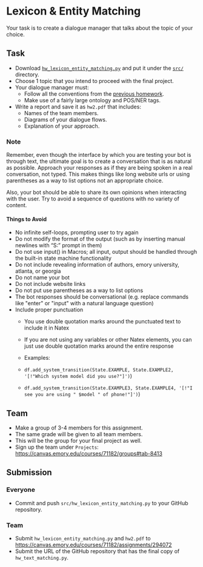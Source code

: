 # Lexicon & Entity Matching

Your task is to create a dialogue manager that talks about the topic of your choice.

## Task

* Download [`hw_lexicon_entity_matching.py`](../src/hw/hw_lexicon_entity_matching.py) and put it under the [`src/`](../src) directory.
* Choose 1 topic that you intend to proceed with the final project.
* Your dialogue manager must: 
    * Follow all the conventions from the [previous homework](hw_text_matching.md). 
    * Make use of a fairly large ontology and POS/NER tags.
* Write a report and save it as `hw2.pdf` that includes:
    * Names of the team members.
    * Diagrams of your dialogue flows.
    * Explanation of your approach.
    
### Note
Remember, even though the interface by which you are testing your bot is through text, the ultimate goal is to create a conversation that is as natural as possible. Approach your responses as if they are being spoken in a real conversation, not typed. This makes things like long website urls or using parentheses as a way to list options not an appropriate choice.

Also, your bot should be able to share its own opinions when interacting with the user. Try to avoid a sequence of questions with no variety of content.

#### Things to Avoid
* No infinite self-loops, prompting user to try again
* Do not modify the format of the output (such as by inserting manual newlines with “S:” prompt in them)
* Do not use input() in Macros; all input, output should be handled through the built-in state machine functionality
* Do not include revealing information of authors, emory university, atlanta, or georgia
* Do not name your bot
* Do not include website links
* Do not put use parentheses as a way to list options
* The bot responses should be conversational (e.g. replace commands like "enter" or "input" with a natural language question)
* Include proper punctuation
    * You use double quotation marks around the punctuated text to include it in Natex
    * If you are not using any variables or other Natex elements, you can just use double quotation marks around the entire response
    * Examples: 
    
    * `df.add_system_transition(State.EXAMPLE, State.EXAMPLE2, '[!"Which system model did you use?"]')`)
    
    * `df.add_system_transition(State.EXAMPLE3, State.EXAMPLE4, '[!"I see you are using " $model " of phone!"]')`)


## Team

* Make a group of 3-4 members for this assignment.
* The same grade will be given to all team members.
* This will be the group for your final project as well.
* Sign up the team under `Projects`: https://canvas.emory.edu/courses/71182/groups#tab-8413

## Submission

### Everyone

* Commit and push `src/hw_lexicon_entity_matching.py` to your GitHub repository.

### Team

* Submit `hw_lexicon_entity_matching.py` and `hw2.pdf` to https://canvas.emory.edu/courses/71182/assignments/294072
* Submit the URL of the GitHub repository that has the final copy of `hw_text_matching.py`. 


